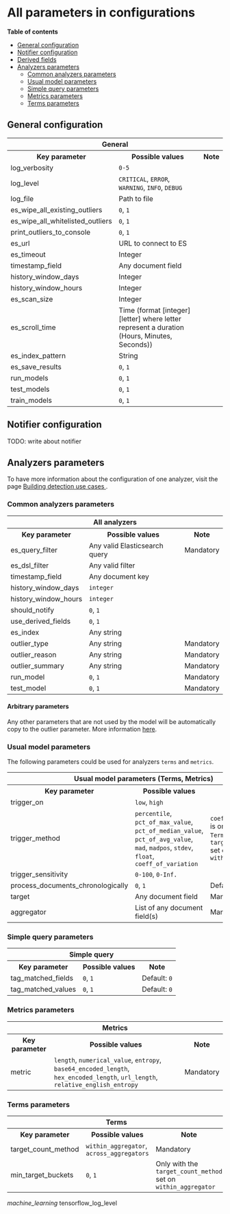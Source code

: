 # All parameters in configurations

**Table of contents**
- [General configuration](#general-configuration)
- [Notifier configuration](#notifier-configuration)
- [Derived fields](CONFIG_OUTLIERS.md#derived-fields)
- [Analyzers parameters](#analyzers-parameters)
  - [Common analyzers parameters](#common-analyzers-parameters)
  - [Usual model parameters](#usual-model-parameters)
  - [Simple query parameters](#simple-query-parameters)
  - [Metrics parameters](#metrics-parameters)
  - [Terms parameters](#terms-parameters)


## General configuration
<table class="tg">
  <tr>
   <th colspan="3">General</th>
  </tr>
  <tr>
    <th class="tg-0pky">Key parameter</th>
    <th class="tg-0pky">Possible values</th>
    <th class="tg-0pky">Note</th>
  </tr>
  <tr>
    <td class="tg-0pky">log_verbosity</td>
    <td class="tg-0pky"><code>0-5</code></td>
    <td class="tg-0pky"></td>
  </tr>
  <tr>
    <td class="tg-0pky">log_level</td>
    <td class="tg-0pky"><code>CRITICAL</code>, <code>ERROR</code>, <code>WARNING</code>, <code>INFO</code>, <code>DEBUG</code></td>
    <td class="tg-0pky"></td>
  </tr>
  <tr>
    <td class="tg-0pky">log_file</td>
    <td class="tg-0pky">Path to file</td>
    <td class="tg-0pky"></td>
  </tr>
  <tr>
    <td class="tg-0pky">es_wipe_all_existing_outliers</td>
    <td class="tg-0pky"><code>0</code>, <code>1</code></td>
    <td class="tg-0pky"></td>
  </tr>
  <tr>
    <td class="tg-0pky">es_wipe_all_whitelisted_outliers</td>
    <td class="tg-0pky"><code>0</code>, <code>1</code></td>
    <td class="tg-0pky"></td>
  </tr>
  <tr>
    <td class="tg-0pky">print_outliers_to_console</td>
    <td class="tg-0pky"><code>0</code>, <code>1</code></td>
    <td class="tg-0pky"></td>
  </tr>
  <tr>
    <td class="tg-0pky">es_url</td>
    <td class="tg-0pky">URL to connect to ES</td>
    <td class="tg-0pky"></td>
  </tr>
  <tr>
    <td class="tg-0pky">es_timeout</td>
    <td class="tg-0pky">Integer</td>
    <td class="tg-0pky"></td>
  </tr>
  <tr>
    <td class="tg-0pky">timestamp_field</td>
    <td class="tg-0pky">Any document field</td>
    <td class="tg-0pky"></td>
  </tr>
  <tr>
    <td class="tg-0pky">history_window_days</td>
    <td class="tg-0pky">Integer</td>
    <td class="tg-0pky"></td>
  </tr>
  <tr>
    <td class="tg-0pky">history_window_hours</td>
    <td class="tg-0pky">Integer</td>
    <td class="tg-0pky"></td>
  </tr>
  <tr>
    <td class="tg-0pky">es_scan_size</td>
    <td class="tg-0pky">Integer</td>
    <td class="tg-0pky"></td>
  </tr>
  <tr>
    <td class="tg-0pky">es_scroll_time</td>
    <td class="tg-0pky">Time (format [integer][letter] where letter represent a duration (Hours, Minutes, Seconds))</td>
    <td class="tg-0pky"></td>
  </tr>
  <tr>
    <td class="tg-0pky">es_index_pattern</td>
    <td class="tg-0pky">String</td>
    <td class="tg-0pky"></td>
  </tr>
  <tr>
    <td class="tg-0pky">es_save_results</td>
    <td class="tg-0pky"><code>0</code>, <code>1</code></td>
    <td class="tg-0pky"></td>
  </tr>
  <tr>
    <td class="tg-0pky">run_models</td>
    <td class="tg-0pky"><code>0</code>, <code>1</code></td>
    <td class="tg-0pky"></td>
  </tr>
  <tr>
    <td class="tg-0pky">test_models</td>
    <td class="tg-0pky"><code>0</code>, <code>1</code></td>
    <td class="tg-0pky"></td>
  </tr>
  <tr>
    <td class="tg-0pky">train_models</td>
    <td class="tg-0pky"><code>0</code>, <code>1</code></td>
    <td class="tg-0pky"></td>
  </tr>
</table>


## Notifier configuration
TODO: write about notifier


## Analyzers parameters

To have more information about the configuration of one analyzer, visit the page [Building detection use cases
](CONFIG_OUTLIERS.md).

### Common analyzers parameters
<table>
  <tr>
    <th colspan="3">All analyzers</th>
  </tr>
  <tr>
    <th class="tg-0pky">Key parameter</th>
    <th class="tg-0pky">Possible values</th>
    <th class="tg-0pky">Note</th>
  </tr>
  <tr>
    <td class="tg-0pky">es_query_filter</td>
    <td class="tg-0pky">Any valid Elasticsearch query</td>
    <td class="tg-c3ow">Mandatory</td>
  </tr>
  <tr>
    <td class="tg-0pky">es_dsl_filter</td>
    <td class="tg-0pky">Any valid filter</td>
    <td class="tg-0pky"></td>
  </tr>
  <tr>
    <td class="tg-0pky">timestamp_field</td>
    <td class="tg-0pky">Any document key</td>
    <td class="tg-0pky"></td>
  </tr>
  <tr>
    <td class="tg-0pky">history_window_days</td>
    <td class="tg-0pky"><code>integer</code></td>
    <td class="tg-0pky"></td>
  </tr>
  <tr>
    <td class="tg-0pky">history_window_hours</td>
    <td class="tg-0pky"><code>integer</code></td>
    <td class="tg-0pky"></td>
  </tr>
  <tr>
    <td class="tg-0pky">should_notify</td>
    <td class="tg-0pky"><code>0</code>, <code>1</code></td>
    <td class="tg-0pky"></td>
  </tr>
  <tr>
    <td class="tg-0pky">use_derived_fields</td>
    <td class="tg-0pky"><code>0</code>, <code>1</code></td>
    <td class="tg-0pky"></td>
  </tr>
  <tr>
    <td class="tg-0pky">es_index</td>
    <td class="tg-0pky">Any string</td>
    <td class="tg-0pky"></td>
  </tr>
  <tr>
    <td class="tg-0pky">outlier_type</td>
    <td class="tg-0pky">Any string</td>
    <td class="tg-0pky">Mandatory</td>
  </tr>
  <tr>
    <td class="tg-0pky">outlier_reason</td>
    <td class="tg-0pky">Any string</td>
    <td class="tg-0pky">Mandatory</td>
  </tr>
  <tr>
    <td class="tg-0pky">outlier_summary</td>
    <td class="tg-0pky">Any string</td>
    <td class="tg-0pky">Mandatory</td>
  </tr>
  <tr>
    <td class="tg-0pky">run_model</td>
    <td class="tg-0pky"><code>0</code>, <code>1</code></td>
    <td class="tg-0pky">Mandatory</td>
  </tr>
  <tr>
    <td class="tg-0pky">test_model</td>
    <td class="tg-0pky"><code>0</code>, <code>1</code></td>
    <td class="tg-0pky">Mandatory</td>
  </tr>
</table>

#### Arbitrary parameters
Any other parameters that are not used by the model will be automatically copy to the outlier parameter. More information [here](CONFIG_OUTLIERS.md#arbitrary-parameters).


### Usual model parameters

The following parameters could be used for analyzers `terms` and `metrics`.
<table>
  <tr>
    <th colspan="3">Usual model parameters (Terms, Metrics)</th>
  </tr>
  <tr>
    <th class="tg-0pky">Key parameter</th>
    <th class="tg-0pky">Possible values</th>
    <th class="tg-0pky">Note</th>
  </tr>
  <tr>
    <td class="tg-0pky">trigger_on</td>
    <td class="tg-0pky"><code>low</code>, <code>high</code></td>
    <td class="tg-0pky"></td>
  </tr>
  <tr>
    <td class="tg-0pky">trigger_method</td>
    <td class="tg-0pky"><code>percentile</code>, <code>pct_of_max_value</code>, <code>pct_of_median_value</code>, <code>pct_of_avg_value</code>, <code>mad</code>, <code>madpos</code>, <code>stdev</code>, <code>float</code>, <code>coeff_of_variation</code></td>
    <td class="tg-0pky"><code>coeff_of_variation</code> is only adapt for <code>Terms</code> with <code>target_count_method</code> set on <code>within_aggregator</code></td>
  </tr>
  <tr>
    <td class="tg-0pky">trigger_sensitivity</td>
    <td class="tg-0pky"><code>0-100</code>, <code>0-Inf.</code></td>
    <td class="tg-0pky"></td>
  </tr>
  <tr>
    <td class="tg-0pky">process_documents_chronologically</td>
    <td class="tg-0pky"><code>0</code>, <code>1</code></td>
    <td class="tg-0pky">Default: <code>0</code></td>
  </tr>
  <tr>
    <td class="tg-0pky">target</td>
    <td class="tg-0pky">Any document field</td>
    <td class="tg-0pky">Mandatory</td>
  </tr>
  <tr>
    <td class="tg-0pky">aggregator</td>
    <td class="tg-0pky">List of any document field(s)</td>
    <td class="tg-0pky">Mandatory</td>
  </tr>
</table>

### Simple query parameters

<table>
  <tr>
    <th colspan="3">Simple query</th>
  </tr>
  <tr>
    <th class="tg-0pky">Key parameter</th>
    <th class="tg-0pky">Possible values</th>
    <th class="tg-0pky">Note</th>
  </tr>
  <tr>
    <td class="tg-0pky">tag_matched_fields</td>
    <td class="tg-0pky"><code>0</code>, <code>1</code></td>
    <td class="tg-0pky">Default: <code>0</code></td>
  </tr>
  <tr>
    <td class="tg-0pky">tag_matched_values</td>
    <td class="tg-0pky"><code>0</code>, <code>1</code></td>
    <td class="tg-0pky">Default: <code>0</code></td>
  </tr>
</table>

### Metrics parameters

<table>
  <tr>
    <th colspan="3">Metrics</th>
  </tr>
  <tr>
    <th class="tg-0pky">Key parameter</th>
    <th class="tg-0pky">Possible values</th>
    <th class="tg-0pky">Note</th>
  </tr>
  <tr>
    <td class="tg-0pky">metric</td>
    <td class="tg-0pky"><code>length</code>, <code>numerical_value</code>, <code>entropy</code>, <code>base64_encoded_length</code>, <code>hex_encoded_length</code>, <code>url_length</code>, <code>relative_english_entropy</code></td>
    <td class="tg-0pky">Mandatory</td>
  </tr>
</table>


### Terms parameters

<table>
  <tr>
    <th colspan="3">Terms</th>
  </tr>
  <tr>
    <th class="tg-0pky">Key parameter</th>
    <th class="tg-0pky">Possible values</th>
    <th class="tg-0pky">Note</th>
  </tr>
  <tr>
    <td class="tg-0pky">target_count_method</td>
    <td class="tg-0pky"><code>within_aggregator</code>, <code>across_aggregators</code></td>
    <td class="tg-0pky">Mandatory</td>
  </tr>
  <tr>
    <td class="tg-0pky">min_target_buckets</td>
    <td class="tg-0pky"><code>0</code>, <code>1</code></td>
    <td class="tg-0pky">Only with the <code>target_count_method</code> set on <code>within_aggregator</code></td>
  </tr>
</table>

*machine_learning*
tensorflow_log_level